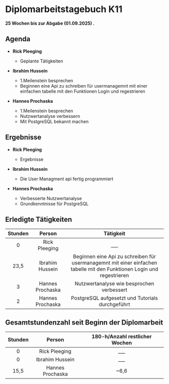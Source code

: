 
# Diplomarbeitstagebuch K11

**25 Wochen bis zur Abgabe (01.09.2025) .**

## Agenda

* **Rick Pleeging**
    * Geplante Tätigkeiten

* **Ibrahim Hussein**
    * 1.Meilenstein besprechen
    * Beginnen eine Api zu schreiben für usermanagemnt mit einer einfachen tabelle mit den Funktionen Login und regestrieren 

* **Hannes Prochaska**
    *  1.Meilenstein besprechen
    *  Nutzwertanalyse verbessern
    *  Mit PostgreSQL bekannt machen

## Ergebnisse

* **Rick Pleeging**
    * Ergebnisse

* **Ibrahim Hussein**
    * Die User Managment api fertig programmiert 

* **Hannes Prochaska**
    * Verbesserte Nutzwertanalyse
    * Grundkenntnisse für PostgreSQL

## Erledigte Tätigkeiten

| Stunden | Person | Tätigkeit |
| :-----: | :----: | :-------: |
| 0 | Rick Pleeging | ___ |
| 23,5| Ibrahim Hussein | Beginnen eine Api zu schreiben für usermanagemnt mit einer einfachen tabelle mit den Funktionen Login und regestrieren  |
| 3 | Hannes Prochaska | Nutzwertanalyse wie besprochen verbessert |
| 2 | Hannes Prochaska | PostgreSQL aufgesetzt und Tutorials durchgeführt |

## Gesamtstundenzahl seit Beginn der Diplomarbeit

| Stunden | Person | 180-h/Anzahl restlicher Wochen |
| :-----: | :----: | :-------: |
| 0 | Rick Pleeging | ___ |
| 0 | Ibrahim Hussein | ___ |
| 15,5 | Hannes Prochaska | ~6,6 |
